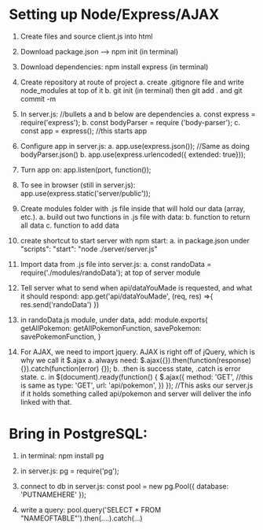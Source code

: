 # Setting up Node/Express/AJAX

1. Create files and source client.js into html
1. Download package.json --> npm init (in terminal)
1. Download dependencies: npm install express (in terminal)
1. Create repository at route of project
   a. create .gitignore file and write node_modules at top of it
   b. git init (in terminal) then git add . and git commit -m
1. In server.js: //bullets a and b below are dependencies
   a. const express = require('express');
   b. const bodyParser = require ('body-parser');
   c. const app = express(); //this starts app
1. Configure app in server.js:
   a. app.use(express.json()); //Same as doing bodyParser.json()
   b. app.use(express.urlencoded({ extended: true}));
1. Turn app on: app.listen(port, function());
1. To see in browser (still in server.js): app.use(express.static('server/public'));
1. Create modules folder with .js file inside that will hold our data (array, etc.).
   a. build out two functions in .js file with data:
   b. function to return all data
   c. function to add data
1. create shortcut to start server with npm start:
   a. in package.json under "scripts": "start": "node ./server/server.js"
1. Import data from .js file into server.js:
   a. const randoData = require('./modules/randoData'); at top of server module
1. Tell server what to send when api/dataYouMade is requested, and what it should respond:
   app.get('api/dataYouMade', (req, res) =>{
   res.send('randoData')
   })

1. in randoData.js module, under data, add: module.exports{
   getAllPokemon: getAllPokemonFunction,
   savePokemon: savePokemonFunction,
   }

1. For AJAX, we need to import jquery. AJAX is right off of jQuery, which is why we call it $.ajax
   a. always need: $.ajax({}).then(function(response) {}).catch(function(error) {});
   b. .then is success state, .catch is error state.
  c. in $(document).ready(function() {
$.ajax({
   method: 'GET', //this is same as type: 'GET',
   url: 'api/pokemon',
   })
   }); //This asks our server.js if it holds something called api/pokemon and server will deliver the info linked with that.
   
   
   
   
# Bring in PostgreSQL:
   1. in terminal: npm install pg
   1. in server.js: pg = require('pg');
   1. connect to db in server.js: 
   const pool = new pg.Pool({
      database: 'PUTNAMEHERE'
      });
      
   1. write a query:
   pool.query('SELECT * FROM "NAMEOFTABLE"').then(....).catch(...)
   
